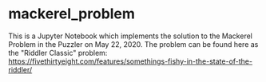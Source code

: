 # mackerel_problem
This is a Jupyter Notebook which implements the solution to the Mackerel Problem in the Puzzler on May 22, 2020.  The problem can be found here as the "Riddler Classic" problem: https://fivethirtyeight.com/features/somethings-fishy-in-the-state-of-the-riddler/
